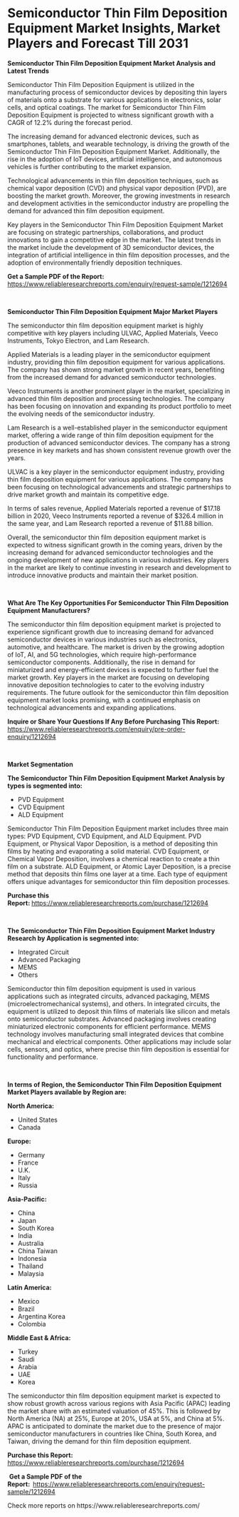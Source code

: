 <p><h1>Semiconductor Thin Film Deposition Equipment Market Insights, Market Players and Forecast Till 2031</h1></p><p><strong>Semiconductor Thin Film Deposition Equipment Market Analysis and Latest Trends</strong></p>
<p><p>Semiconductor Thin Film Deposition Equipment is utilized in the manufacturing process of semiconductor devices by depositing thin layers of materials onto a substrate for various applications in electronics, solar cells, and optical coatings. The market for Semiconductor Thin Film Deposition Equipment is projected to witness significant growth with a CAGR of 12.2% during the forecast period.</p><p>The increasing demand for advanced electronic devices, such as smartphones, tablets, and wearable technology, is driving the growth of the Semiconductor Thin Film Deposition Equipment Market. Additionally, the rise in the adoption of IoT devices, artificial intelligence, and autonomous vehicles is further contributing to the market expansion.</p><p>Technological advancements in thin film deposition techniques, such as chemical vapor deposition (CVD) and physical vapor deposition (PVD), are boosting the market growth. Moreover, the growing investments in research and development activities in the semiconductor industry are propelling the demand for advanced thin film deposition equipment.</p><p>Key players in the Semiconductor Thin Film Deposition Equipment Market are focusing on strategic partnerships, collaborations, and product innovations to gain a competitive edge in the market. The latest trends in the market include the development of 3D semiconductor devices, the integration of artificial intelligence in thin film deposition processes, and the adoption of environmentally friendly deposition techniques.</p></p>
<p><strong>Get a Sample PDF of the Report:&nbsp;</strong> <a href="https://www.reliableresearchreports.com/enquiry/request-sample/1212694">https://www.reliableresearchreports.com/enquiry/request-sample/1212694</a></p>
<p>&nbsp;</p>
<p><strong>Semiconductor Thin Film Deposition Equipment Major Market Players</strong></p>
<p><p>The semiconductor thin film deposition equipment market is highly competitive with key players including ULVAC, Applied Materials, Veeco Instruments, Tokyo Electron, and Lam Research.</p><p>Applied Materials is a leading player in the semiconductor equipment industry, providing thin film deposition equipment for various applications. The company has shown strong market growth in recent years, benefiting from the increased demand for advanced semiconductor technologies.</p><p>Veeco Instruments is another prominent player in the market, specializing in advanced thin film deposition and processing technologies. The company has been focusing on innovation and expanding its product portfolio to meet the evolving needs of the semiconductor industry.</p><p>Lam Research is a well-established player in the semiconductor equipment market, offering a wide range of thin film deposition equipment for the production of advanced semiconductor devices. The company has a strong presence in key markets and has shown consistent revenue growth over the years.</p><p>ULVAC is a key player in the semiconductor equipment industry, providing thin film deposition equipment for various applications. The company has been focusing on technological advancements and strategic partnerships to drive market growth and maintain its competitive edge.</p><p>In terms of sales revenue, Applied Materials reported a revenue of $17.18 billion in 2020, Veeco Instruments reported a revenue of $326.4 million in the same year, and Lam Research reported a revenue of $11.88 billion.</p><p>Overall, the semiconductor thin film deposition equipment market is expected to witness significant growth in the coming years, driven by the increasing demand for advanced semiconductor technologies and the ongoing development of new applications in various industries. Key players in the market are likely to continue investing in research and development to introduce innovative products and maintain their market position.</p></p>
<p>&nbsp;</p>
<p><strong>What Are The Key Opportunities For Semiconductor Thin Film Deposition Equipment Manufacturers?</strong></p>
<p><p>The semiconductor thin film deposition equipment market is projected to experience significant growth due to increasing demand for advanced semiconductor devices in various industries such as electronics, automotive, and healthcare. The market is driven by the growing adoption of IoT, AI, and 5G technologies, which require high-performance semiconductor components. Additionally, the rise in demand for miniaturized and energy-efficient devices is expected to further fuel the market growth. Key players in the market are focusing on developing innovative deposition technologies to cater to the evolving industry requirements. The future outlook for the semiconductor thin film deposition equipment market looks promising, with a continued emphasis on technological advancements and expanding applications.</p></p>
<p><strong>Inquire or Share Your Questions If Any Before Purchasing This Report:</strong> <a href="https://www.reliableresearchreports.com/enquiry/pre-order-enquiry/1212694">https://www.reliableresearchreports.com/enquiry/pre-order-enquiry/1212694</a></p>
<p>&nbsp;</p>
<p><strong>Market Segmentation</strong></p>
<p><strong>The Semiconductor Thin Film Deposition Equipment Market Analysis by types is segmented into:</strong></p>
<p><ul><li>PVD Equipment</li><li>CVD Equipment</li><li>ALD Equipment</li></ul></p>
<p><p>Semiconductor Thin Film Deposition Equipment market includes three main types: PVD Equipment, CVD Equipment, and ALD Equipment. PVD Equipment, or Physical Vapor Deposition, is a method of depositing thin films by heating and evaporating a solid material. CVD Equipment, or Chemical Vapor Deposition, involves a chemical reaction to create a thin film on a substrate. ALD Equipment, or Atomic Layer Deposition, is a precise method that deposits thin films one layer at a time. Each type of equipment offers unique advantages for semiconductor thin film deposition processes.</p></p>
<p><strong>Purchase this Report:&nbsp;</strong><a href="https://www.reliableresearchreports.com/purchase/1212694">https://www.reliableresearchreports.com/purchase/1212694</a></p>
<p>&nbsp;</p>
<p><strong>The Semiconductor Thin Film Deposition Equipment Market Industry Research by Application is segmented into:</strong></p>
<p><ul><li>Integrated Circuit</li><li>Advanced Packaging</li><li>MEMS</li><li>Others</li></ul></p>
<p><p>Semiconductor thin film deposition equipment is used in various applications such as integrated circuits, advanced packaging, MEMS (microelectromechanical systems), and others. In integrated circuits, the equipment is utilized to deposit thin films of materials like silicon and metals onto semiconductor substrates. Advanced packaging involves creating miniaturized electronic components for efficient performance. MEMS technology involves manufacturing small integrated devices that combine mechanical and electrical components. Other applications may include solar cells, sensors, and optics, where precise thin film deposition is essential for functionality and performance.</p></p>
<p>&nbsp;</p>
<p><strong>In terms of Region, the Semiconductor Thin Film Deposition Equipment Market Players available by Region are:</strong></p>
<p>
    <p> <strong> North America: </strong>
        <ul>
            <li>United States</li>
            <li>Canada</li>
        </ul>
        </p> 
    <p> <strong> Europe: </strong>
        <ul>
            <li>Germany</li>
            <li>France</li>
            <li>U.K.</li>
            <li>Italy</li>
            <li>Russia</li>
        </ul>
        </p> 
    <p> <strong> Asia-Pacific: </strong>
        <ul>
            <li>China</li>
            <li>Japan</li>
            <li>South Korea</li>
            <li>India</li>
            <li>Australia</li>
            <li>China Taiwan</li>
            <li>Indonesia</li>
            <li>Thailand</li>
            <li>Malaysia</li>
        </ul>
        </p> 
    <p> <strong> Latin America: </strong>
        <ul>
            <li>Mexico</li>
            <li>Brazil</li>
            <li>Argentina Korea</li>
            <li>Colombia</li>
        </ul>
        </p> 
    <p> <strong> Middle East & Africa: </strong>
        <ul>
            <li>Turkey</li>
            <li>Saudi</li>
            <li>Arabia</li>
            <li>UAE</li>
            <li>Korea</li>
        </ul>
    </p>
    </p>
<p><p>The semiconductor thin film deposition equipment market is expected to show robust growth across various regions with Asia Pacific (APAC) leading the market share with an estimated valuation of 45%. This is followed by North America (NA) at 25%, Europe at 20%, USA at 5%, and China at 5%. APAC is anticipated to dominate the market due to the presence of major semiconductor manufacturers in countries like China, South Korea, and Taiwan, driving the demand for thin film deposition equipment.</p></p>
<p><strong>Purchase this Report: </strong><a href="https://www.reliableresearchreports.com/purchase/1212694">https://www.reliableresearchreports.com/purchase/1212694</a></p>
<p>&nbsp;<strong>Get a Sample PDF of the Report:&nbsp;&nbsp;</strong><a href="https://www.reliableresearchreports.com/enquiry/request-sample/1212694">https://www.reliableresearchreports.com/enquiry/request-sample/1212694</a></p>
<p><strong></strong></p>
<p>Check more reports on https://www.reliableresearchreports.com/</p>